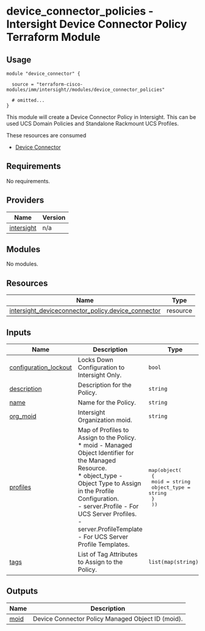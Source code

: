 # device_connector_policies - Intersight Device Connector Policy Terraform Module

## Usage

```hcl
module "device_connector" {

  source = "terraform-cisco-modules/imm/intersight//modules/device_connector_policies"

  # omitted...
}
```

This module will create a Device Connector Policy in Intersight.  This can be used UCS Domain Policies and Standalone Rackmount UCS Profiles.  

These resources are consumed

* [Device Connector](https://registry.terraform.io/providers/CiscoDevNet/intersight/latest/docs/resources/deviceconnector_policy)

<!-- BEGINNING OF PRE-COMMIT-TERRAFORM DOCS HOOK -->
## Requirements

No requirements.

## Providers

| Name | Version |
|------|---------|
| <a name="provider_intersight"></a> [intersight](#provider\_intersight) | n/a |

## Modules

No modules.

## Resources

| Name | Type |
|------|------|
| [intersight_deviceconnector_policy.device_connector](https://registry.terraform.io/providers/CiscoDevNet/intersight/latest/docs/resources/deviceconnector_policy) | resource |

## Inputs

| Name | Description | Type | Default | Required |
|------|-------------|------|---------|:--------:|
| <a name="input_configuration_lockout"></a> [configuration\_lockout](#input\_configuration\_lockout) | Locks Down Configuration to Intersight Only. | `bool` | `false` | no |
| <a name="input_description"></a> [description](#input\_description) | Description for the Policy. | `string` | `""` | no |
| <a name="input_name"></a> [name](#input\_name) | Name for the Policy. | `string` | `"device_connector"` | no |
| <a name="input_org_moid"></a> [org\_moid](#input\_org\_moid) | Intersight Organization moid. | `string` | n/a | yes |
| <a name="input_profiles"></a> [profiles](#input\_profiles) | Map of Profiles to Assign to the Policy.<br>* moid - Managed Object Identifier for the Managed Resource.<br>* object\_type - Object Type to Assign in the Profile Configuration.<br>  - server.Profile - For UCS Server Profiles.<br>  - server.ProfileTemplate - For UCS Server Profile Templates. | <pre>map(object(<br>    {<br>      moid        = string<br>      object_type = string<br>    }<br>  ))</pre> | `{}` | no |
| <a name="input_tags"></a> [tags](#input\_tags) | List of Tag Attributes to Assign to the Policy. | `list(map(string))` | `[]` | no |

## Outputs

| Name | Description |
|------|-------------|
| <a name="output_moid"></a> [moid](#output\_moid) | Device Connector Policy Managed Object ID (moid). |
<!-- END OF PRE-COMMIT-TERRAFORM DOCS HOOK -->
